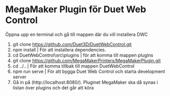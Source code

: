 # MegaMaker Plugin för Duet Web Control

Öppna upp en terminal och gå till mappen där du vill installera DWC
1. git clone https://github.com/Duet3D/DuetWebControl.git
2. npm install   |  För att installera dependencies.
3. cd DuetWebControl\src\plugins | för att komma till mappen plugins
4. git clone https://github.com/MegaMakerPrinters/MegaMakerPlugin.git
5. cd ../..      |  För att komma tillbak till mappen DuetWebControl
6. npm run serve |  För att bygga Duet Web Control och starta development server
7. Gå in på (http://localhost:8080/). Pluginet MegaMaker ska då synas i listan över plugins och det går att köra

